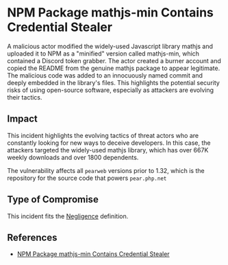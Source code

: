 # NPM Package mathjs-min Contains Credential Stealer

A malicious actor modified the widely-used Javascript library mathjs and uploaded it to NPM as a "minified" version called mathjs-min, which contained a Discord token grabber. The actor created a burner account and copied the README from the genuine mathjs package to appear legitimate. The malicious code was added to an innocuously named commit and deeply embedded in the library's files. This highlights the potential security risks of using open-source software, especially as attackers are evolving their tactics.


## Impact

This incident highlights the evolving tactics of threat actors who are constantly looking for new ways to deceive developers. In this case, the attackers targeted the widely-used mathjs library, which has over 667K weekly downloads and over 1800 dependents.

The vulnerability affects all `pearweb` versions prior to 1.32, which is
the repository for the source code that powers `pear.php.net`

## Type of Compromise

This incident fits the [Negligence](../compromise-definitions.md#Negligence)
definition.

## References

- [NPM Package mathjs-min Contains Credential Stealer](https://blog.phylum.io/phylum-discovers-npm-package-mathjs-min-contains-discord-token-grabber)
